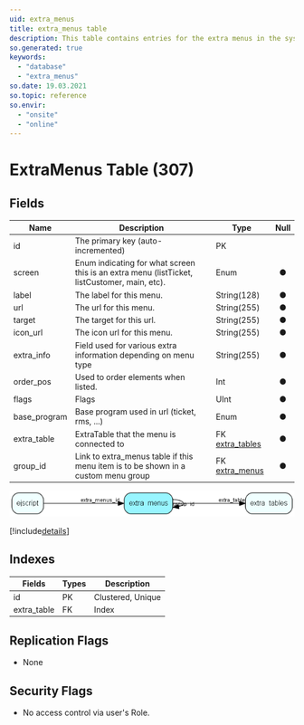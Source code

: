```yaml
---
uid: extra_menus
title: extra_menus table
description: This table contains entries for the extra menus in the system.
so.generated: true
keywords:
  - "database"
  - "extra_menus"
so.date: 19.03.2021
so.topic: reference
so.envir:
  - "onsite"
  - "online"
---
```


# ExtraMenus Table (307)

## Fields

| Name | Description | Type | Null |
|------|-------------|------|:----:|
|id|The primary key (auto-incremented)|PK| |
|screen|Enum indicating for what screen this is an extra menu (listTicket, listCustomer, main, etc).|Enum [](enums\Enum.md)|&#x25CF;|
|label|The label for this menu.|String(128)|&#x25CF;|
|url|The url for this menu.|String(255)|&#x25CF;|
|target|The target for this url.|String(255)|&#x25CF;|
|icon\_url|The icon url for this menu.|String(255)|&#x25CF;|
|extra\_info|Field used for various extra information depending on menu type|String(255)|&#x25CF;|
|order\_pos|Used to order elements when listed.|Int|&#x25CF;|
|flags|Flags|UInt|&#x25CF;|
|base\_program|Base program used in url (ticket, rms, ...)|Enum [](enums\Enum.md)|&#x25CF;|
|extra\_table|ExtraTable that the menu is connected to|FK [extra_tables](extra_tables.md)|&#x25CF;|
|group\_id|Link to extra_menus table if this menu item is to be shown in a custom menu group|FK [extra_menus](extra_menus.md)|&#x25CF;|


![extra_menus table relationship diagram](media\extra_menus.png)

[!include[details](./includes/extra-menus.md)]

## Indexes

| Fields | Types | Description |
|--------|-------|-------------|
|id |PK |Clustered, Unique |
|extra\_table |FK |Index |

## Replication Flags

* None

## Security Flags

* No access control via user's Role.

